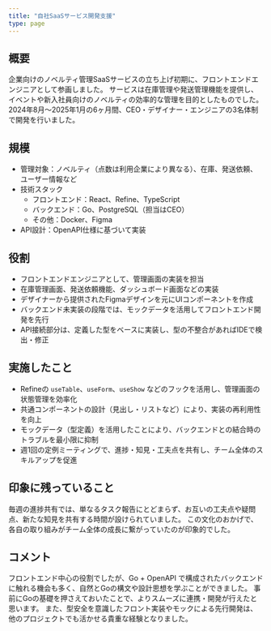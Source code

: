 ```yaml
---
title: "自社SaaSサービス開発支援"
type: page
---
```

## 概要
企業向けのノベルティ管理SaaSサービスの立ち上げ初期に、フロントエンドエンジニアとして参画しました。
サービスは在庫管理や発送管理機能を提供し、イベントや新入社員向けのノベルティの効率的な管理を目的としたものでした。
2024年8月〜2025年1月の6ヶ月間、CEO・デザイナー・エンジニアの3名体制で開発を行いました。

## 規模
- 管理対象：ノベルティ（点数は利用企業により異なる）、在庫、発送依頼、ユーザー情報など
- 技術スタック
  - フロントエンド：React、Refine、TypeScript
  - バックエンド：Go、PostgreSQL（担当はCEO）
  - その他：Docker、Figma
- API設計：OpenAPI仕様に基づいて実装

## 役割
- フロントエンドエンジニアとして、管理画面の実装を担当
- 在庫管理画面、発送依頼機能、ダッシュボード画面などの実装
- デザイナーから提供されたFigmaデザインを元にUIコンポーネントを作成
- バックエンド未実装の段階では、モックデータを活用してフロントエンド開発を先行
- API接続部分は、定義した型をベースに実装し、型の不整合があればIDEで検出・修正

## 実施したこと
- Refineの `useTable`、`useForm`、`useShow` などのフックを活用し、管理画面の状態管理を効率化
- 共通コンポーネントの設計（見出し・リストなど）により、実装の再利用性を向上
- モックデータ（型定義）を活用したことにより、バックエンドとの結合時のトラブルを最小限に抑制
- 週1回の定例ミーティングで、進捗・知見・工夫点を共有し、チーム全体のスキルアップを促進

## 印象に残っていること
毎週の進捗共有では、単なるタスク報告にとどまらず、お互いの工夫点や疑問点、新たな知見を共有する時間が設けられていました。
この文化のおかげで、各自の取り組みがチーム全体の成長に繋がっていたのが印象的でした。

## コメント
フロントエンド中心の役割でしたが、Go + OpenAPI で構成されたバックエンドに触れる機会も多く、自然とGoの構文や設計思想を学ぶことができました。
事前にGoの基礎を押さえておいたことで、よりスムーズに連携・開発が行えたと思います。
また、型安全を意識したフロント実装やモックによる先行開発は、他のプロジェクトでも活かせる貴重な経験となりました。
